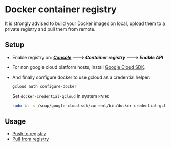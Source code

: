# Docker container registry

It is strongly advised to build your Docker images on local, upload them to a private registry and pull them from remote.

## Setup 

* Enable registry on: ***[Console](https://console.cloud.google.com) 🡒 Container registry 🡒 Enable API***

* For non google cloud platform hosts, install [Google Cloud SDK](sdk.md).

* And finally configure docker to use gcloud as a credential helper:

    ```bash
    gcloud auth configure-docker
    ```

     Set `docker-credential-gcloud` in system `PATH`:

    ```bash
    sudo ln -s /snap/google-cloud-sdk/current/bin/docker-credential-gcloud /usr/local/bin
    ```

## Usage

* [Push to registry](docker-registry-push.md)
* [Pull from registry](docker-registry-pull.md)
